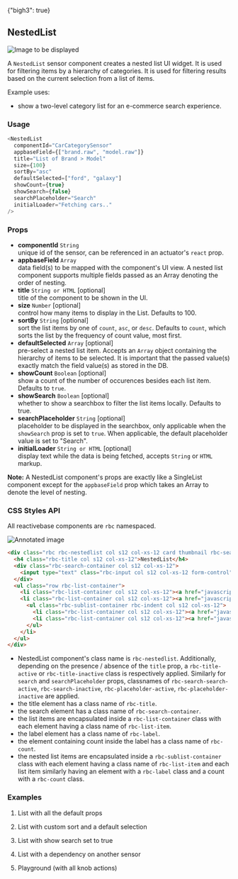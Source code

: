 {"bigh3": true}

## NestedList

![Image to be displayed](https://i.imgur.com/f5aO5HP.png)

A `NestedList` sensor component creates a nested list UI widget. It is used for filtering items by a hierarchy of categories.
It is used for filtering results based on the current selection from a list of items.

Example uses:
* show a two-level category list for an e-commerce search experience.

### Usage

```js
<NestedList
  componentId="CarCategorySensor"
  appbaseField={["brand.raw", "model.raw"]}
  title="List of Brand > Model"
  size={100}
  sortBy="asc"
  defaultSelected=["ford", "galaxy"]
  showCount={true}
  showSearch={false}
  searchPlaceholder="Search"
  initialLoader="Fetching cars.."
/>
```

### Props

- **componentId** `String`  
    unique id of the sensor, can be referenced in an actuator's `react` prop.
- **appbaseField** `Array`  
    data field(s) to be mapped with the component's UI view. A nested list component supports multiple fields passed as an Array denoting the order of nesting.
- **title** `String or HTML` [optional]  
    title of the component to be shown in the UI.
- **size** `Number` [optional]  
    control how many items to display in the List. Defaults to 100.
- **sortBy** `String` [optional]  
    sort the list items by one of `count`, `asc`, or `desc`. Defaults to `count`, which sorts the list by the frequency of count     value, most first.
- **defaultSelected** `Array` [optional]  
    pre-select a nested list item. Accepts an `Array` object containing the hierarchy of items to be selected. It is important that the passed value(s) exactly match the field value(s) as stored in the DB.
- **showCount** `Boolean` [optional]  
    show a count of the number of occurences besides each list item. Defaults to `true`.
- **showSearch** `Boolean` [optional]  
    whether to show a searchbox to filter the list items locally. Defaults to true.
- **searchPlaceholder** `String` [optional]  
    placeholder to be displayed in the searchbox, only applicable when the `showSearch` prop is set to `true`. When applicable, the default placeholder value is set to "Search".
- **initialLoader** `String or HTML` [optional]  
    display text while the data is being fetched, accepts `String` or `HTML` markup.

**Note:** A NestedList component's props are exactly like a SingleList component except for the `appbaseField` prop which takes an Array to denote the level of nesting.

### CSS Styles API

All reactivebase components are `rbc` namespaced.

![Annotated image](https://i.imgur.com/vClQmZU.png)

```html
<div class="rbc rbc-nestedlist col s12 col-xs-12 card thumbnail rbc-search-active rbc-title-active rbc-placeholder-active rbc-count-active" style="height: 500px;">
  <h4 class="rbc-title col s12 col-xs-12">NestedList</h4>
  <div class="rbc-search-container col s12 col-xs-12">
    <input type="text" class="rbc-input col s12 col-xs-12 form-control" value="" placeholder="Search Cars">
  </div>
  <ul class="row rbc-list-container">
    <li class="rbc-list-container col s12 col-xs-12"><a href="javascript:void(0);" class="rbc-list-item rbc-item-inactive"><span class="rbc-label">volkswage<span class="rbc-count">100</span></span><i class="fa fa-chevron-right"></i></a></li>
    <li class="rbc-list-container col s12 col-xs-12"><a href="javascript:void(0);" class="rbc-list-item rbc-item-active"><span class="rbc-label">bm<span class="rbc-count">57</span></span><i class="fa fa-chevron-right"></i></a>
      <ul class="rbc-sublist-container rbc-indent col s12 col-xs-12">
        <li class="rbc-list-container col s12 col-xs-12"><a href="javascript:void(0);" class="rbc-list-item rbc-item-inactive"><span class="rbc-label">>3 serie><span class="rbc-count">28</span></span></a></li>
        <li class="rbc-list-container col s12 col-xs-12"><a href="javascript:void(0);" class="rbc-list-item rbc-item-inactive"><span class="rbc-label">>5e><span class="rbc-count">12</span></span></a></li>
      </ul>
    </li>
  </ul>
</div>

```

* NestedList component's class name is `rbc-nestedlist`. Additionally, depending on the presence / absence of the `title` prop, a `rbc-title-active` or `rbc-title-inactive` class is respectively applied. Similarly for `search` and `searchPlaceholder` props, classnames of `rbc-search-search-active`, `rbc-search-inactive`, `rbc-placeholder-active`, `rbc-placeholder-inactive` are applied.
* the title element has a class name of `rbc-title`.
* the search element has a class name of `rbc-search-container`.
* the list items are encapsulated inside a `rbc-list-container` class with each element having a class name of `rbc-list-item`.
* the label element has a class name of `rbc-label`.
* the element containing count inside the label has a class name of `rbc-count`.
* the nested list items are encapsulated inside a `rbc-sublist-container` class with each element having a class name of `rbc-list-item` and each list item similarly having an element with a `rbc-label` class and a count with a `rbc-count` class.


### Examples

1. List with all the default props

2. List with custom sort and a default selection

3. List with show search set to true

4. List with a dependency on another sensor

5. Playground (with all knob actions)
